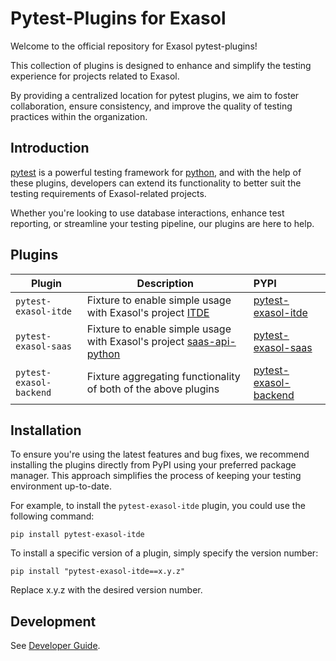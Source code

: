 # Pytest-Plugins for Exasol

Welcome to the official repository for Exasol pytest-plugins!

This collection of plugins is designed to enhance and simplify the testing experience for projects related to Exasol.

By providing a centralized location for pytest plugins, we aim to foster collaboration, ensure consistency, and improve the quality of testing practices within the organization.

## Introduction

[pytest](https://pytest.org) is a powerful testing framework for [python](https://www.python.org), and with the help of these plugins, developers can extend its functionality to better suit the testing requirements of Exasol-related projects.

Whether you're looking to use database interactions, enhance test reporting, or streamline your testing pipeline, our plugins are here to help.

## Plugins

| Plugin                  | Description                                                                                                                | PYPI                                                                     |
|-------------------------|----------------------------------------------------------------------------------------------------------------------------|:-------------------------------------------------------------------------|
| `pytest-exasol-itde`    | Fixture to enable simple usage with Exasol's project [ITDE](https://github.com/exasol/integration-test-docker-environment) | [pytest-exasol-itde](https://pypi.org/project/pytest-exasol-itde/)       |
| `pytest-exasol-saas`    | Fixture to enable simple usage with Exasol's project [saas-api-python](https://github.com/exasol/saas-api-python/)         | [pytest-exasol-saas](https://pypi.org/project/pytest-exasol-saas/)       |
| `pytest-exasol-backend` | Fixture aggregating functionality of both of the above plugins                                                             | [pytest-exasol-backend](https://pypi.org/project/pytest-exasol-backend/) |


## Installation

To ensure you're using the latest features and bug fixes, we recommend installing the plugins directly from PyPI using your preferred package manager. This approach simplifies the process of keeping your testing environment up-to-date.

For example, to install the `pytest-exasol-itde` plugin, you could use the following command:


```shell
pip install pytest-exasol-itde
```

To install a specific version of a plugin, simply specify the version number:

```shell
pip install "pytest-exasol-itde==x.y.z"
```

Replace x.y.z with the desired version number.

## Development

See [Developer Guide](doc/developer-guide.md).

